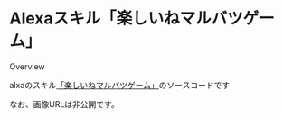 Alexaスキル「楽しいねマルバツゲーム」
====

Overview

alxaのスキル[「楽しいねマルバツゲーム」](https://www.amazon.co.jp/dp/B07S68TTZT)のソースコードです


なお、画像URLは非公開です。

